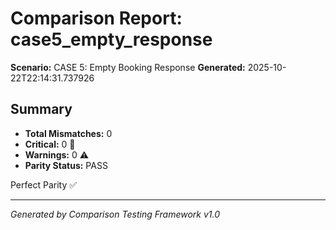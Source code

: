 # Comparison Report: case5_empty_response
**Scenario:** CASE 5: Empty Booking Response
**Generated:** 2025-10-22T22:14:31.737926

## Summary
- **Total Mismatches:** 0
- **Critical:** 0 🚨
- **Warnings:** 0 ⚠️
- **Parity Status:** PASS

Perfect Parity ✅

---
*Generated by Comparison Testing Framework v1.0*